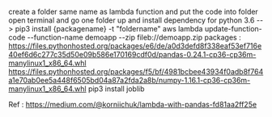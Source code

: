 create a folder same name as lambda function and put the code into folder
open terminal and go one folder up and install dependency for python 3.6 --> pip3 install {packagename} -t "foldername"
aws lambda update-function-code --function-name demoapp --zip fileb://demoapp.zip
packages :
https://files.pythonhosted.org/packages/e6/de/a0d3defd8f338eaf53ef716e40ef6d6c277c35d50e09b586e170169cdf0d/pandas-0.24.1-cp36-cp36m-manylinux1_x86_64.whl
https://files.pythonhosted.org/packages/f5/bf/4981bcbee43934f0adb8f764a1e70ab0ee5a448f6505bd04a87a2fda2a8b/numpy-1.16.1-cp36-cp36m-manylinux1_x86_64.whl
pip3 install joblib

Ref :
https://medium.com/@korniichuk/lambda-with-pandas-fd81aa2ff25e





